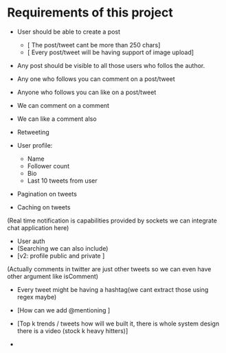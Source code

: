 # Requirements of this project

- User should be able to create a post
    - [ The post/tweet cant be more than 250 chars]
    - [ Every post/tweet will be having support of image upload]

- Any post should be visible to all those users who follos the author.
- Any one who follows you can comment on a post/tweet
- Anyone who follows you can like on a post/tweet
- We can comment on a comment 
- We can like a comment also
- Retweeting

- User profile:
    - Name
    - Follower count
    - Bio
    - Last 10 tweets from user

- Pagination on tweets
- Caching on tweets

(Real time notification is capabilities provided by sockets we can integrate chat application here)

- User auth
- (Searching we can also include)
- [v2: profile public and private ]


(Actually comments in twitter are just other tweets so we can even have other argument like isComment)

- Every tweet might be having a hashtag(we cant extract those using regex maybe)

- [How can we add @mentioning ]
- [Top k trends / tweets how will we built it, there is whole system design there is a video (stock k heavy hitters)]

- 

